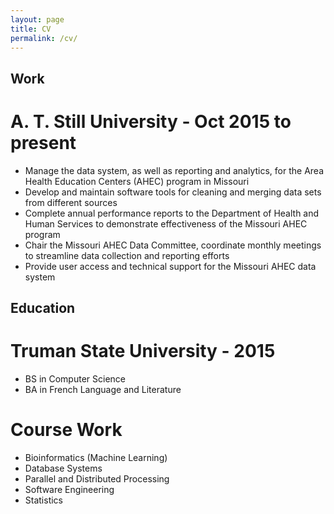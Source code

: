 ```yaml
---
layout: page
title: CV
permalink: /cv/
---
```


## Work

# A. T. Still University - Oct 2015 to present
- Manage the data system, as well as reporting and analytics, for the Area Health Education Centers (AHEC) program in Missouri
- Develop and maintain software tools for cleaning and merging data sets from different sources
- Complete annual performance reports to the Department of Health and Human Services to demonstrate effectiveness of the Missouri AHEC program
- Chair the Missouri AHEC Data Committee, coordinate monthly meetings to streamline data collection and reporting efforts
- Provide user access and technical support for the Missouri AHEC data system

## Education

# Truman State University - 2015
- BS in Computer Science
- BA in French Language and Literature

# Course Work
- Bioinformatics (Machine Learning)
- Database Systems
- Parallel and Distributed Processing
- Software Engineering
- Statistics
